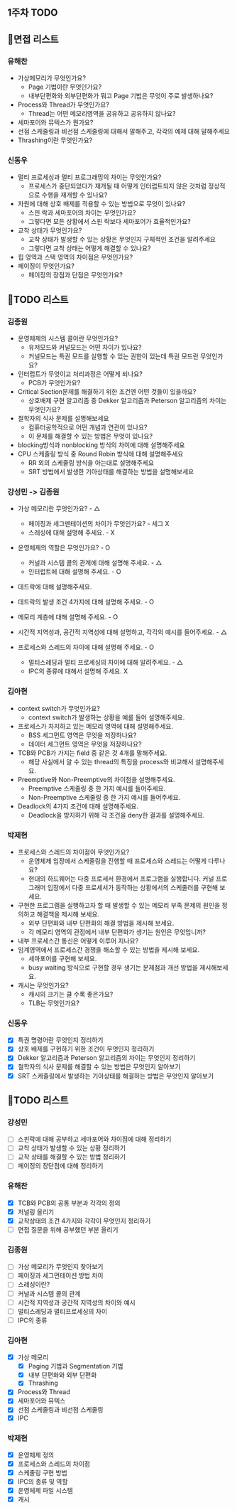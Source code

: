 ## 1주차 TODO 

## 📃면접 리스트 
### 유해찬 
- 가상메모리가 무엇인가요? 
  - Page 기법이란 무엇인가요? 
  - 내부단편화와 외부단편화가 뭐고 Page 기법은 무엇이 주로 발생하나요? 
- Process와 Thread가 무엇인가요? 
  - Thread는 어떤 메모리영역을 공유하고 공유하지 않나요? 
- 세마포어와 뮤텍스가 뭔가요? 
- 선점 스케줄링과 비선점 스케줄링에 대해서 말해주고, 각각의 예제 대해 말해주세요
- Thrashing이란 무엇인가요?

### 신동우
- 멀티 프로세싱과 멀티 프로그래밍의 차이는 무엇인가요?
  - 프로세스가 중단되었다가 재개될 때 어떻게 인터럽트되지 않은 것처럼 정상적으로 수행을 재개할 수 있나요?
- 자원에 대해 상호 배제를 적용할 수 있는 방법으로 무엇이 있나요?
  - 스핀 락과 세마포어의 차이는 무엇인가요?
  - 그렇다면 모든 상황에서 스핀 락보다 세마포어가 효율적인가요?
- 교착 상태가 무엇인가요?
  - 교착 상태가 발생할 수 있는 상황은 무엇인지 구체적인 조건을 알려주세요
  - 그렇다면 교착 상태는 어떻게 해결할 수 있나요?
- 힙 영역과 스택 영역의 차이점은 무엇인가요?
- 페이징이 무엇인가요?
  - 페이징의 장점과 단점은 무엇인가요?

## 📕TODO 리스트 
### 김종원
- 운영체제의 시스템 콜이란 무엇인가요?
  - 유저모드와 커널모드는 어떤 차이가 있나요?
  - 커널모드는 특권 모드를 실행할 수 있는 권한이 있는데 특권 모드란 무엇인가요?
- 인터럽트가 무엇이고 처리과정은 어떻게 되나요?
  - PCB가 무엇인가요?
- Critical Section문제를 해결하기 위한 조건엔 어떤 것들이 있을까요?
  - 상호배제 구현 알고리즘 중 Dekker 알고리즘과 Peterson 알고리즘의 차이는 무엇인가요?
- 철학자의 식사 문제를 설명해보세요
  - 컴퓨터공학적으로 어떤 개념과 연관이 있나요?
  - 이 문제를 해결할 수 있는 방법은 무엇이 있나요?
- blocking방식과 nonblocking 방식의 차이에 대해 설명해주세요
- CPU 스케줄링 방식 중 Round Robin 방식에 대해 설명해주세요
  - RR 외의 스케줄링 방식을 아는대로 설명해주세요
  - SRT 방법에서 발생한 기아상태를 해결하는 방법을 설명해보세요

### 강성민 -> 김종원
- 가상 메모리란 무엇인가요? - △
  - 페이징과 세그멘테이션의 차이가 무엇인가요? - 세그 X
  - 스레싱에 대해 설명해 주세요. - X

- 운영체제의 역할은 무엇인가요? - O
  - 커널과 시스템 콜의 관계에 대해 설명해 주세요. - △
  - 인터럽트에 대해 설명해 주세요. - O

-  데드락에 대해 설명해주세요.
  - 데드락의 발생 조건 4가지에 대해 설명해 주세요. - O

-  메모리 계층에 대해 설명해 주세요. - O
  - 시간적 지역성과, 공간적 지역성에 대해 설명하고, 각각의 예시를 들어주세요. - △

- 프로세스와 스레드의 차이에 대해 설명해 주세요. - O
  - 멀티스레딩과 멀티 프로세싱의 차이에 대해 알려주세요. - △
  - IPC의 종류에 대해서 설명해 주세요. X

### 김아현
- context switch가 무엇인가요?
  - context switch가 발생하는 상황을 예를 들어 설명해주세요.
- 프로세스가 차지하고 있는 메모리 영역에 대해 설명해주세요.
  - BSS 세그먼트 영역은 무엇을 저장하나요?
  - 데이터 세그먼트 영역은 무엇을 저장하나요?
- TCB와 PCB가 가지는 field 중 같은 것 4개를 말해주세요.
  - 해당 사실에서 알 수 있는 thread의 특징을 process와 비교해서 설명해주세요.
- Preemptive와 Non-Preemptive의 차이점을 설명해주세요.
  - Preemptive 스케줄링 중 한 가지 예시를 들어주세요.
  - Non-Preemptive 스케줄링 중 한 가지 예시를 들어주세요.
- Deadlock의 4가지 조건에 대해 설명해주세요.
  - Deadlock을 방지하기 위해 각 조건을 deny한 결과를 설명해주세요.

### 박제현
- 프로세스와 스레드의 차이점이 무엇인가요?
  - 운영체제 입장에서 스케줄링을 진행할 때 프로세스와 스레드는 어떻게 다루나요?
  - 현대의 하드웨어는 다중 프로세서 환경에서 프로그램을 실행합니다. 커널 프로그래머 입장에서 다중 프로세서가 동작하는 상황에서의 스케줄러를 구현해 보세요.
- 구현한 프로그램을 실행하고자 할 때 발생할 수 있는 메모리 부족 문제의 원인을 정의하고 해결책을 제시해 보세요.
  - 외부 단편화와 내부 단편화의 해결 방법을 제시해 보세요.
  - 각 메모리 영역의 관점에서 내부 단편화가 생기는 원인은 무엇입니까?
- 내부 프로세스간 통신은 어떻게 이루어 지나요?
- 임계영역에서 프로세스간 경쟁을 해소할 수 있는 방법을 제시해 보세요.
  - 세마포어를 구현해 보세요.
  - busy waiting 방식으로 구현할 경우 생기는 문제점과 개선 방법을 제시해보세요.
- 캐시는 무엇인가요?
  - 캐시의 크기는 클 수록 좋은가요?
  - TLB는 무엇인가요?

### 신동우
- [x] 특권 명령어란 무엇인지 정리하기
- [x] 상호 배제를 구현하기 위한 조건이 무엇인지 정리하기
- [x] Dekker 알고리즘과 Peterson 알고리즘의 차이는 무엇인지 정리하기
- [x] 철학자의 식사 문제를 해결할 수 있는 방법은 무엇인지 알아보기
- [x] SRT 스케줄링에서 발생하는 기아상태를 해결하는 방법은 무엇인지 알아보기

## 📕TODO 리스트 

### 강성민
- [ ] 스핀락에 대해 공부하고 세마포어와 차이점에 대해 정리하기
- [ ] 교착 상태가 발생할 수 있는 상황 정리하기
- [ ] 교착 상태를 해결할 수 있는 방법 정리하기
- [ ] 페이징의 장단점에 대해 정리하기

### 유해찬 
- [X] TCB와 PCB의 공통 부분과 각각의 정의 
- [X] 저널링 올리기
- [X] 교착상태의 조건 4가지와 각각이 무엇인지 정리하기
- [ ] 면접 질문을 위해 공부했던 부분 올리기

### 김종원 
- [ ] 가상 메모리가 무엇인지 찾아보기
- [ ] 페이징과 세그먼테이션 방법 차이
- [ ] 스레싱이란?
- [ ] 커널과 시스템 콜의 관계
- [ ] 시간적 지역성과 공간적 지역성의 차이와 예시
- [ ] 멀티스레딩과 멀티프로세싱의 차이
- [ ] IPC의 종류

### 김아현
- [x]  가상 메모리
    - [x]  Paging 기법과 Segmentation 기법
    - [x]  내부 단편화와 외부 단편화
    - [x]  Thrashing
- [x]  Process와 Thread
- [x]  세마포어와 뮤텍스
- [x]  선점 스케줄링과 비선점 스케줄링
- [x]  IPC

### 박제현
- [x] 운영체제 정의
- [x] 프로세스와 스레드의 차이점
- [x] 스케줄링 구현 방법
- [x] IPC의 종류 및 역할
- [x] 운영체제 파일 시스템
- [x] 캐시
